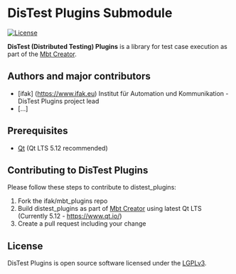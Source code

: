 # DisTest Plugins Submodule

[![License](https://img.shields.io/badge/license-LGPLv3-blue.svg)](https://github.com/ifak/mbt_plugins/blob/master/LICENSE)

**DisTest (Distributed Testing) Plugins** is a library for test case execution as part of the [Mbt Creator](https://github.com/ifak/mbtcreator).

## Authors and major contributors
- [ifak] (https://www.ifak.eu)
Institut für Automation und Kommunikation - DisTest Plugins project lead
- [...]

## Prerequisites
- [Qt](https://www.qt.io/) (Qt LTS 5.12 recommended)

## Contributing to DisTest Plugins
Please follow these steps to contribute to distest_plugins:
1. Fork the ifak/mbt_plugins repo
2. Build distest_plugins as part of [Mbt Creator](https://github.com/ifak/mbtcreator) using latest Qt LTS (Currently 5.12 - https://www.qt.io/)
3. Create a pull request including your change

## License
DisTest Plugins is open source software licensed under the [LGPLv3](https://github.com/ifak/mobata/blob/master/LICENSE).



